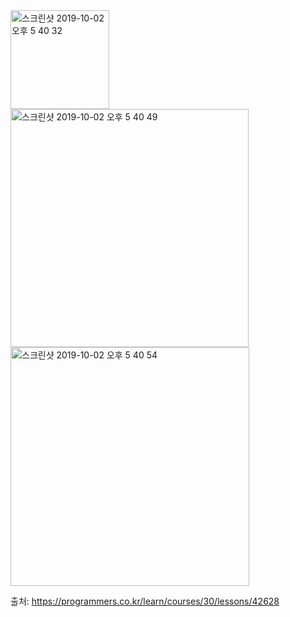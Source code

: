<img width="158" alt="스크린샷 2019-10-02 오후 5 40 32" src="https://user-images.githubusercontent.com/44438752/66030205-db80e700-e53b-11e9-86e9-591fc1cb13c1.png">

<img width="381" alt="스크린샷 2019-10-02 오후 5 40 49" src="https://user-images.githubusercontent.com/44438752/66030219-e2a7f500-e53b-11e9-9e5d-96473a5a9ea6.png">

<img width="382" alt="스크린샷 2019-10-02 오후 5 40 54" src="https://user-images.githubusercontent.com/44438752/66030222-e3d92200-e53b-11e9-9fbc-08e8cb44c3d0.png">


출처: https://programmers.co.kr/learn/courses/30/lessons/42628
